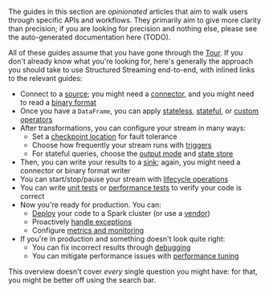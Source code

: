 The guides in this section are _opinionated_ articles that aim to walk users through specific APIs and workflows. They primarily aim to give more clarity than precision; if you are looking for precision and nothing else, please see the auto-generated documentation here (TODO).

All of these guides assume that you have gone through the [Tour](../tour/welcome.md). If you don't already know what you're looking for, here's generally the approach you should take to use Structured Streaming end-to-end, with inlined links to the relevant guides:

- Connect to a [source](); you might need a [connector](), and you might need to read a [binary format]()
- Once you have a `DataFrame`, you can apply [stateless](), [stateful](), or [custom operators]()
- After transformations, you can configure your stream in many ways:
    - Set a [checkpoint location]() for fault tolerance
    - Choose how frequently your stream runs with [triggers]()
    - For stateful queries, choose the [output mode]() and [state store]()
- Then, you can write your results to a [sink](); again, you might need a connector or binary format writer
- You can start/stop/pause your stream with [lifecycle operations]()
- You can write [unit tests]() or [performance tests]() to verify your code is correct
- Now you're ready for production. You can:
    - [Deploy]() your code to a Spark cluster (or use a [vendor]())
    - Proactively [handle exceptions]()
    - Configure [metrics and monitoring]()
- If you're in production and something doesn't look quite right:
    - You can fix incorrect results through [debugging]()
    - You can mitigate performance issues with [performance tuning]()

This overview doesn't cover _every_ single question you might have: for that, you might be better off using the search bar.
